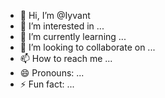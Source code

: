 - 👋 Hi, I’m @Iyvant
- 👀 I’m interested in ...
- 🌱 I’m currently learning ...
- 💞️ I’m looking to collaborate on ...
- 📫 How to reach me ...
- 😄 Pronouns: ...
- ⚡ Fun fact: ...

<!---
Iyvant/Iyvant is a ✨ special ✨ repository because its `README.md` (this file) appears on your GitHub profile.
You can click the Preview link to take a look at your changes.
--->
